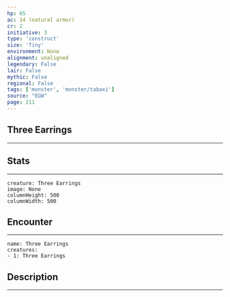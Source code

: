 ```yaml
---
hp: 65
ac: 14 (natural armor)
cr: 2
initiative: 3
type: 'construct'    
size: 'Tiny'
environment: None
alignment: unaligned
legendary: False
lair: False
mythic: False
regional: False
tags: ['monster', 'monster/tabaxi']
source: "EGW"
page: 211
---
```


## Three Earrings
---



## Stats
---

```statblock
creature: Three Earrings
image: None
columnHeight: 500
columnWidth: 500
```

## Encounter
---

```encounter-table
name: Three Earrings
creatures:
- 1: Three Earrings
```

## Description
---




